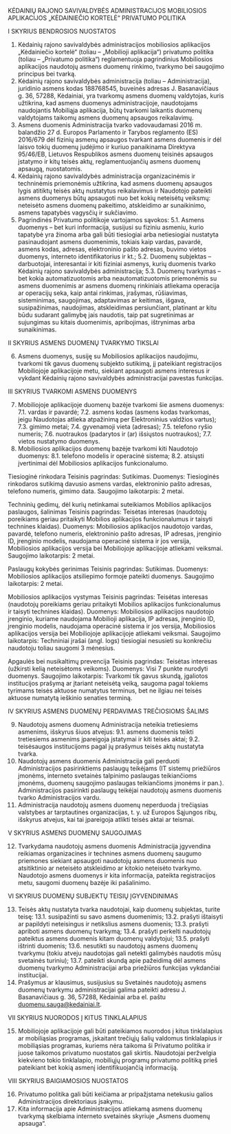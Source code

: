 
KĖDAINIŲ RAJONO SAVIVALDYBĖS ADMINISTRACIJOS MOBILIOSIOS APLIKACIJOS „KĖDAINIEČIO KORTELĖ“ PRIVATUMO POLITIKA

I SKYRIUS
BENDROSIOS NUOSTATOS

1. Kėdainių rajono savivaldybės administracijos mobiliosios aplikacijos „Kėdainiečio kortelė“ (toliau – „Mobilioji aplikacija“) privatumo politika (toliau – „Privatumo politika“) reglamentuoja pagrindinius Mobiliosios aplikacijos naudotojų asmens duomenų rinkimo, tvarkymo bei saugojimo principus bei tvarką.
2. Kėdainių rajono savivaldybės administracija (toliau – Administracija), juridinio asmens kodas 188768545, buveinės adresas J. Basanavičiaus g. 36, 57288, Kėdainiai, yra tvarkomų asmens duomenų valdytojas, kuris užtikrina, kad asmens duomenys administracijoje, naudotojams naudojantis Mobiliąja aplikacija, būtų tvarkomi laikantis duomenų valdytojams taikomų asmens duomenų apsaugos reikalavimų.
3. Asmens duomenis Administracija tvarko vadovaudamasi 2016 m. balandžio 27 d. Europos Parlamento ir Tarybos reglamento (ES) 2016/679 dėl fizinių asmenų apsaugos tvarkant asmens duomenis ir dėl laisvo tokių duomenų judėjimo ir kuriuo panaikinama Direktyva 95/46/EB, Lietuvos Respublikos asmens duomenų teisinės apsaugos įstatymo ir kitų teisės aktų, reglamentuojančių asmens duomenų apsaugą, nuostatomis.
4. Kėdainių rajono savivaldybės administracija organizacinėmis ir techninėmis priemonėmis užtikrina, kad asmens duomenų apsaugos lygis atitiktų teisės aktų nustatytus reikalavimus ir Naudotojo pateikti asmens duomenys būtų apsaugoti nuo bet kokių neteisėtų veiksmų: neteisėto asmens duomenų pakeitimo, atskleidimo ar sunaikinimo, asmens tapatybės vagysčių ir sukčiavimo.
5.  Pagrindinės Privatumo politikoje vartojamos sąvokos:
5.1. Asmens duomenys – bet kuri informacija, susijusi su fiziniu asmeniu, kurio tapatybė yra žinoma arba gali būti tiesiogiai arba netiesiogiai nustatyta pasinaudojant asmens duomenimis, tokiais kaip vardas, pavardė, asmens kodas, adresas, elektroninio pašto adresas, buvimo vietos duomenys, interneto identifikatorius ir kt.;
5.2. Duomenų subjektas – darbuotojai, interesantai ir kiti fiziniai asmenys, kurių duomenis tvarko Kėdainių rajono savivaldybės administracija;
5.3. Duomenų tvarkymas – bet kokia automatizuotomis arba neautomatizuotomis priemonėmis su asmens duomenimis ar asmens duomenų rinkiniais atliekama operacija ar operacijų seka, kaip antai rinkimas, įrašymas, rūšiavimas, sisteminimas, saugojimas, adaptavimas ar keitimas, išgava, susipažinimas, naudojimas, atskleidimas persiunčiant, platinant ar kitu būdu sudarant galimybę jais naudotis, taip pat sugretinimas ar sujungimas su kitais duomenimis, apribojimas, ištrynimas arba sunaikinimas.

II SKYRIUS
ASMENS DUOMENŲ TVARKYMO TIKSLAI

6. Asmens duomenys, susiję su Mobiliosios aplikacijos naudojimu, tvarkomi tik gavus duomenų subjekto sutikimą, jį pateikiant registracijos Mobiliojoje aplikacijoje metu, siekiant apsaugoti asmens  interesus ir vykdant Kėdainių rajono savivaldybės administracijai pavestas funkcijas. 

            
III SKYRIUS
TVARKOMI ASMENS DUOMENYS

7. Mobiliojoje aplikacijoje duomenų bazėje  tvarkomi šie asmens duomenys:
7.1. vardas ir pavardė;
7.2. asmens kodas (asmens kodas tvarkomas, jeigu Naudotojas atlieka atpažinimą per Elektroninius valdžios vartus);
7.3. gimimo metai;
7.4. gyvenamoji vieta (adresas);
7.5. telefono ryšio numeris;
7.6. nuotraukos (padarytos ir (ar) išsiųstos nuotraukos);
7.7. vietos nustatymo duomenys.
8. Mobiliosios aplikacijos duomenų bazėje tvarkomi kiti Naudotojo duomenys:
8.1. telefono modelis ir operacinė sistema;
8.2. atsiųsti įvertinimai dėl Mobiliosios aplikacijos funkcionalumo.

Tiesioginė rinkodara
Teisinis pagrindas: Sutikimas.
Duomenys: Tiesioginės rinkodaros sutikimą davusio asmens vardas, elektroninio pašto adresas, telefono numeris, gimimo data.
Saugojimo laikotarpis: 2 metai.

Techninių gedimų, dėl kurių netinkamai suteikiamos Mobilios aplikacijos paslaugos, šalinimas
Teisinis pagrindas: Teisėtas interesas (naudotojų poreikiams geriau pritaikyti Mobilios aplikacijos funkcionalumus ir taisyti technines klaidas).
Duomenys: Mobiliosios aplikacijos naudotojo vardas, pavardė, telefono numeris, elektroninio pašto adresas, IP adresas, įrenginio ID, įrenginio modelis, naudojama operacinė sistema ir jos versija, Mobiliosios aplikacijos versija bei Mobiliojoje aplikacijoje atliekami veiksmai.
Saugojimo laikotarpis: 2 metai.

Paslaugų kokybės gerinimas
Teisinis pagrindas: Sutikimas.
Duomenys: Mobiliosios aplikacijos atsiliepimo formoje pateikti duomenys.
Saugojimo laikotarpis: 2 metai.

Mobiliosios aplikacijos vystymas
Teisinis pagrindas: Teisėtas interesas (naudotojų poreikiams geriau pritaikyti Mobilios aplikacijos funkcionalumus ir taisyti technines klaidas).
Duomenys: Mobiliosios aplikacijos naudotojo įrenginio, kuriame naudojama Mobilioji aplikacija, IP adresas, įrenginio ID, įrenginio modelis, naudojama operacinė sistema ir jos versija, Mobiliosios aplikacijos versija bei Mobiliojoje aplikacijoje atliekami veiksmai.
Saugojimo laikotarpis: Techniniai įrašai (angl. logs) tiesiogiai nesusieti su konkrečiu naudotoju toliau saugomi 3 mėnesius.

Apgaulės bei nusikaltimų prevencija
Teisinis pagrindas: Teisėtas interesas (užkirsti kelią neteisėtoms veikoms).
Duomenys: Visi 7 punkte nurodyti duomenys.
Saugojimo laikotarpis: Tvarkomi tik gavus skundą, įgaliotos institucijos prašymą ar įtariant neteisėtą veiką, saugoma pagal tokiems tyrimams teisės aktuose numatytus terminus, bet ne ilgiau nei teisės aktuose numatytą ieškinio senaties terminą.

IV SKYRIUS
ASMENS DUOMENŲ PERDAVIMAS TREČIOSIOMS ŠALIMS

9. Naudotojų asmens duomenų Administracija neteikia tretiesiems asmenims, išskyrus šiuos atvejus:
9.1. asmens duomenis teikti tretiesiems asmenims įpareigoja įstatymai ir kiti teisės aktai;
9.2. teisėsaugos institucijoms pagal jų prašymus teisės aktų nustatyta tvarka.
10. Naudotojų asmens duomenis Administracija gali perduoti Administracijos pasirinktiems paslaugų teikėjams (IT sistemų priežiūros įmonėms, interneto svetainės talpinimo paslaugas teikiančioms įmonėms, duomenų saugojimo paslaugas teikiančioms įmonėms ir pan.). Administracijos pasirinkti paslaugų teikėjai naudotojų asmens duomenis tvarko Administracijos vardu.
11. Administracija naudotojų asmens duomenų neperduoda į trečiąsias valstybes ar tarptautines organizacijas, t. y. už Europos Sąjungos ribų, išskyrus atvejus, kai tai įpareigoja atlikti teisės aktai ar teismai. 

V SKYRIUS
ASMENS DUOMENŲ SAUGOJIMAS

12. Tvarkydama naudotojų asmens duomenis Administracija įgyvendina reikiamas organizacines ir technines asmens duomenų saugumo priemones siekiant apsaugoti naudotojų asmens duomenis nuo atsitiktinio ar neteisėto atskleidimo ar kitokio neteisėto tvarkymo. Naudotojo asmens duomenys ir kita informacija, pateikta registracijos  metu, saugomi  duomenų bazėje iki  pašalinimo.  

VI SKYRIUS
DUOMENŲ SUBJEKTŲ TEISIŲ ĮGYVENDINIMAS

13.  Teisės aktų nustatyta tvarka naudotojai, kaip duomenų subjektas, turite teisę:
13.1. susipažinti su savo asmens duomenimis;
13.2. prašyti ištaisyti ar papildyti neteisingus ir netikslius asmens duomenis;
13.3. prašyti apriboti asmens duomenų tvarkymą;
13.4. prašyti perkelti naudotojų pateiktus asmens duomenis kitam duomenų valdytojui;
13.5. prašyti ištrinti duomenis;
13.6. nesutikti su naudotojų asmens duomenų tvarkymu (tokiu atveju naudotojas gali netekti galimybės naudotis mūsų svetainės turiniu);
13.7. pateikti skundą apie pažeidimą dėl asmens duomenų tvarkymo Administracijai arba priežiūros funkcijas vykdančiai institucijai.
14. Prašymus ar klausimus, susijusius su Svetainės naudotojų asmens duomenų tvarkymu administracijai galima pateikti adresu J. Basanavičiaus g. 36, 57288, Kėdainiai arba el. paštu duomenu.sauga@kedainiai.lt.

VII SKYRIUS
NUORODOS Į KITUS TINKLALAPIUS

15. Mobiliojoje aplikacijoje gali būti pateikiamos nuorodos į kitus tinklalapius ar mobiliąsias programas, įskaitant trečiųjų šalių valdomus tinklalapius ir mobiliąsias programas, kuriems nėra taikoma ši Privatumo politika ir juose taikomos privatumo nuostatos gali skirtis. Naudotojai peržvelgia kiekvieno tokio tinklalapio, mobiliųjų programų privatumo politiką prieš pateikiant bet kokią asmenį identifikuojančią informaciją.

VIII SKYRIUS
BAIGIAMOSIOS NUOSTATOS

16. Privatumo politika gali būti keičiama ar pripažįstama netekusiu galios Administracijos direktoriaus įsakymu.
17. Kita informacija apie Administracijos atliekamą asmens duomenų tvarkymą skelbiama interneto svetainės skyriuje „Asmens duomenų apsauga“.
